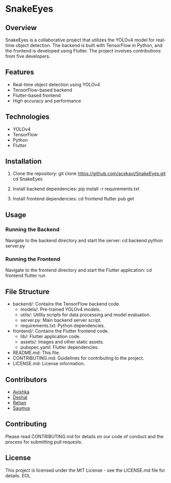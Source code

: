 # SnakeEyes

## Overview
SnakeEyes is a collaborative project that utilizes the YOLOv4 model for real-time object detection. The backend is built with TensorFlow in Python, and the frontend is developed using Flutter. The project involves contributions from five developers.

## Features
- Real-time object detection using YOLOv4
- TensorFlow-based backend
- Flutter-based frontend
- High accuracy and performance

## Technologies
- YOLOv4
- TensorFlow
- Python
- Flutter

## Installation
1. Clone the repository:
   git clone https://github.com/acekavi/SnakeEyes.git
   cd SnakeEyes

2. Install backend dependencies:
   pip install -r requirements.txt

3. Install frontend dependencies:
   cd frontend
   flutter pub get

## Usage
### Running the Backend
Navigate to the backend directory and start the server:
   cd backend
   python server.py

### Running the Frontend
Navigate to the frontend directory and start the Flutter application:
   cd frontend
   flutter run

## File Structure
- backend/: Contains the TensorFlow backend code.
  - models/: Pre-trained YOLOv4 models.
  - utils/: Utility scripts for data processing and model evaluation.
  - server.py: Main backend server script.
  - requirements.txt: Python dependencies.
- frontend/: Contains the Flutter frontend code.
  - lib/: Flutter application code.
  - assets/: Images and other static assets.
  - pubspec.yaml: Flutter dependencies.
- README.md: This file.
- CONTRIBUTING.md: Guidelines for contributing to the project.
- LICENSE.md: License information.

## Contributors
- [Avishka](https://github.com/acekavi)
- [Deshal](https://github.com/Deshal-001)
- [Rehan](https://github.com/rehan-fp)
- [Saumya](https://github.com/saumyaakumarasinghe)

## Contributing
Please read CONTRIBUTING.md for details on our code of conduct and the process for submitting pull requests.

## License
This project is licensed under the MIT License - see the LICENSE.md file for details.
EOL
